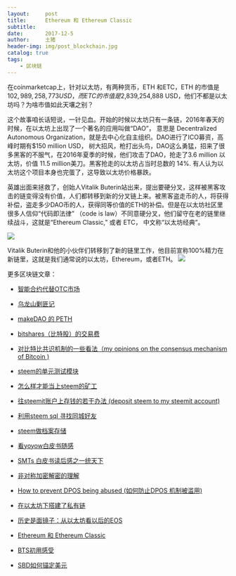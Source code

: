 ```yaml
---
layout:     post
title:      Ethereum 和 Ethereum Classic
subtitle:   
date:       2017-12-5
author:     土猪
header-img: img/post_blockchain.jpg
catalog: true
tags:
    - 区块链
---
```



在coinmarketcap上，针对以太坊，有两种货币，ETH 和ETC，ETH 的市值是$102,989,258,773 USD，而ETC的市值是$2,839,254,888 USD，他们不都是以太坊吗？为啥市值如此天壤之别？


这个故事咱长话短说，一针见血。开始的时候以太坊只有一条链，2016年春天的时候，在以太坊上出现了一个著名的应用叫做“DAO”， 意思是 Decentralized Autonomous Organization，就是去中心化自主组织。DAO进行了ICO募资，高峰时期有$150 million USD， 树大招风，枪打出头鸟，DAO这么勇猛，招来了很多黑客的不服气，在2016年夏季的时候，他们攻击了DAO，抢走了3.6 million 以太坊，价值 11.5 million美刀。黑客抢走的以太坊占当时总数的 14%.  有人认为以太坊这个项目本身也完蛋了，这导致以太坊价格暴跌。



英雄出面来拯救了，创始人Vitalik Buterin站出来，提出要硬分叉，这样被黑客攻击的链变得没有价值，人们都转移到新的分叉链上来。被黑客盗走币的人，将获得补偿，盗走多少DAO币的人，获得同等价值的ETH的补偿。但是在以太坊社区里很多人信仰“代码即法律” （code is law）不同意硬分叉，他们留守在老的链里继续战斗，这就是“Ethereum Classic,” 或者 ETC， 中文称“以太坊经典”。

![](https://steemitimages.com/DQmWSDkfq253LxKMwUTeC6VPSf58TDgTURjcYGLAqHvFVgp/image.png)


Vitalik Buterin和他的小伙伴们转移到了新的链里工作，他目前宣称100%精力在新链里，这就是我们通常说的以太坊，Ethereum，或者ETH。 
![](https://steemitimages.com/DQmR2LujJ7gjnNRuWJkTLr4S66aUMrjrQ5bHuXviAFXi5qL/image.png)



更多区块链文章：

- [智能合约代替OTC市场](http://livinginau.life/2019/12/10/%E6%99%BA%E8%83%BD%E5%90%88%E7%BA%A6%E4%BB%A3%E6%9B%BFotc%E5%B8%82%E5%9C%BA/)
- 
  [乌龙山剿匪记](http://livinginau.life/2019/11/25/%E4%B9%8C%E9%BE%99%E5%B1%B1%E5%89%BF%E5%8C%AA%E8%AE%B0/)

- 
  [makeDAO 的 PETH](http://livinginau.life/2019/11/16/makeDAO_peth/)

- 
  [bitshares（比特股）的交易费](http://livinginau.life/2019/11/16/bitshares-%E6%AF%94%E7%89%B9%E8%82%A1-%E7%9A%84%E4%BA%A4%E6%98%93%E8%B4%B9/)

- 
  [对比特比共识机制的一些看法（my opinions on the consensus mechanism of Bitcoin )](http://livinginau.life/2019/03/05/%E5%AF%B9%E6%AF%94%E7%89%B9%E6%AF%94%E5%85%B1%E8%AF%86%E6%9C%BA%E5%88%B6%E7%9A%84%E4%B8%80%E4%BA%9B%E7%9C%8B%E6%B3%95/)

- 
  [steem的单元测试模块](http://livinginau.life/2018/10/23/steem%E7%9A%84%E5%8D%95%E5%85%83%E6%B5%8B%E8%AF%95%E6%A8%A1%E5%9D%97/)

- 
  [怎么样才能当上steem的矿工](http://livinginau.life/2018/10/20/%E6%80%8E%E4%B9%88%E6%A0%B7%E6%89%8D%E8%83%BD%E5%BD%93%E4%B8%8Asteem%E7%9A%84%E7%9F%BF%E5%B7%A5/)

- 
  [往steemit账户上存钱的若干办法 (deposit steem to my steemit account)](http://livinginau.life/2018/10/20/%E5%BE%80steemit%E8%B4%A6%E6%88%B7%E4%B8%8A%E5%AD%98%E9%92%B1%E7%9A%84%E8%8B%A5%E5%B9%B2%E5%8A%9E%E6%B3%95/)

- 
  [利用steem sql 寻找同城好友](http://livinginau.life/2018/10/20/%E5%88%A9%E7%94%A8steem-sql-%E5%AF%BB%E6%89%BE%E5%90%8C%E5%9F%8E%E5%A5%BD%E5%8F%8B/)

- 
  [steem做档案存储](http://livinginau.life/2018/10/20/steem-%E5%81%9A%E6%A1%A3%E6%A1%88%E5%AD%98%E5%82%A8/)

- 
  [看yoyow白皮书随感](http://livinginau.life/2018/01/16/%E7%9C%8Byoyow%E7%99%BD%E7%9A%AE%E4%B9%A6%E9%9A%8F%E6%84%9F/)

- 
  [SMTs 白皮书读后感之一统天下](http://livinginau.life/2017/12/06/SMTs-%E7%99%BD%E7%9A%AE%E4%B9%A6%E8%AF%BB%E5%90%8E%E6%84%9F%E4%B9%8B%E4%B8%80%E7%BB%9F%E5%A4%A9%E4%B8%8B/)

- 
  [非对称加密解密的理解](http://livinginau.life/2017/12/05/%E9%9D%9E%E5%AF%B9%E7%A7%B0%E5%8A%A0%E5%AF%86%E8%A7%A3%E5%AF%86%E7%9A%84%E7%90%86%E8%A7%A3/)

- 
  [How to prevent DPOS being abused (如何防止DPOS 机制被滥用)](http://livinginau.life/2017/12/05/%E5%A6%82%E4%BD%95%E9%98%B2%E6%AD%A2DPOS-%E6%9C%BA%E5%88%B6%E8%A2%AB%E6%BB%A5%E7%94%A8/)

- 
  [在以太坊下搭建了私有链](http://livinginau.life/2017/12/05/%E5%9C%A8%E4%BB%A5%E5%A4%AA%E5%9D%8A%E4%B8%8B%E6%90%AD%E5%BB%BA%E4%BA%86%E7%A7%81%E6%9C%89%E9%93%BE/)

- 
  [历史是面镜子：从以太坊看以后的EOS](http://livinginau.life/2017/12/05/%E4%BB%8E%E4%BB%A5%E5%A4%AA%E5%9D%8A%E7%9C%8B%E4%BB%A5%E5%90%8E%E7%9A%84EOS/)

- 
  [Ethereum 和 Ethereum Classic](http://livinginau.life/2017/12/05/Ethereum-%E5%92%8C-Ethereum-Classic/)

- 
  [BTS初用感受](http://livinginau.life/2017/12/05/BTS%E5%88%9D%E7%94%A8%E6%84%9F%E5%8F%97/)

- [SBD如何锚定美元](http://livinginau.life/2017/10/05/sbd-peg-to-usd/)

